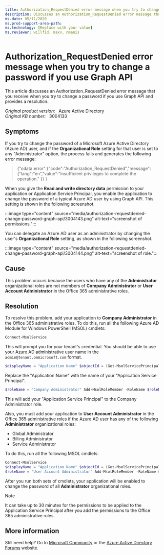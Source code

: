 ```yaml
---
title: Authorization_RequestDenied error message when you try to change a password if you use Graph API
description: Discusses an Authorization_RequestDenied error message that you receive when you try to change a password if you use Graph API. Provides a resolution.
ms.date: 05/11/2020
ms.prod-support-area-path: 
ms.technology: [Replace with your value]
ms.reviewer: willfid, maxv, nmanis
---
```

# Authorization_RequestDenied error message when you try to change a password if you use Graph API

This article discusses an Authorization_RequestDenied error message that you receive when you try to change a password if you use Graph API and provides a resolution.

_Original product version:_ &nbsp; Azure Active Directory  
_Original KB number:_ &nbsp; 3004133

## Symptoms

If you try to change the password of a Microsoft Azure Active Directory (Azure AD) user, and if the **Organizational Role**  setting for that user is set to any "Administrator" option, the process fails and generates the following error message:

> {"odata.error":{"code":"Authorization_RequestDenied","message":{"lang":"en","value":"Insufficient privileges to complete the operation." }} }

When you give the **Read and write directory data** permission to your application or Application Service Principal, you enable the application to change the password of a typical Azure AD user by using Graph API. This setting is shown in the following screenshot.

:::image type="content" source="media/authorization-requestdenied-change-password-graph-api/3004143.png" alt-text="screenshot of permissions.":::

You can delegate an Azure AD user as an administrator by changing the user's **Organizational Role** setting, as shown in the following screenshot.

:::image type="content" source="media/authorization-requestdenied-change-password-graph-api/3004144.png" alt-text="screenshot of role.":::

## Cause

This problem occurs because the users who have any of the **Administrator** organizational roles are not members of **Company Administrator** or **User Account Administrator** in the Office 365 administrative roles.

## Resolution

To resolve this problem, add your application to **Company Administrator** in the Office 365 administrative roles. To do this, run all the following Azure AD Module for Windows PowerShell (MSOL) cmdlets:

 ```powershell
 Connect-MsolService
 ```

 This will prompt you for your tenant's credential. You should be able to use your Azure AD administrative user name in the `admin@tenant.onmicrosoft.com` format.

```powershell
$displayName = "Application Name" $objectId = (Get-MsolServicePrincipal -SearchString $displayName).ObjectId
```

Replace the "Application Name" with the name of your "Application Service Principal".

```powershell
$roleName = "Company Administrator" Add-MsolRoleMember -RoleName $roleName -RoleMemberType ServicePrincipal -RoleMemberObjectId $objectId
```

This will add your "Application Service Principal" to the Company Administrator role.

Also, you must add your application to **User Account Administrator** in the Office 365 administrative roles if the Azure AD user has any of the following **Administrator** organizational roles:

- Global Administrator
- Billing Administrator
- Service Administrator

To do this, run all the following MSOL cmdlets:

```powershell
Connect-MsolService
$displayName = "Application Name" $objectId = (Get-MsolServicePrincipal -SearchString $displayName).ObjectId
$roleName = "User Account Administrator" Add-MsolRoleMember -RoleName $roleName -RoleMemberType ServicePrincipal -RoleMemberObjectId $objectId
```

After you run both sets of cmdlets, your application will be enabled to change the password of all **Administrator** organizational roles.

> [!NOTE]  
> It can take up to 30 minutes for the permissions to be applied to the Application Service Principal after you add the permissions to the Office 365 administrative roles.

## More information

Still need help? Go to [Microsoft Community](https://answers.microsoft.com/) or the [Azure Active Directory Forums](https://social.msdn.microsoft.com/Forums) website.

